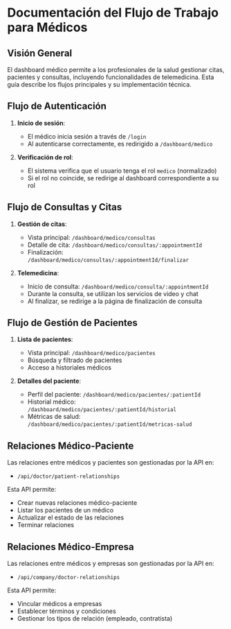 # Documentación del Flujo de Trabajo para Médicos

## Visión General

El dashboard médico permite a los profesionales de la salud gestionar citas, pacientes y consultas, incluyendo funcionalidades de telemedicina. Esta guía describe los flujos principales y su implementación técnica.

## Flujo de Autenticación

1. **Inicio de sesión**:
   - El médico inicia sesión a través de `/login`
   - Al autenticarse correctamente, es redirigido a `/dashboard/medico`

2. **Verificación de rol**:
   - El sistema verifica que el usuario tenga el rol `medico` (normalizado)
   - Si el rol no coincide, se redirige al dashboard correspondiente a su rol

## Flujo de Consultas y Citas

1. **Gestión de citas**:
   - Vista principal: `/dashboard/medico/consultas`
   - Detalle de cita: `/dashboard/medico/consultas/:appointmentId`
   - Finalización: `/dashboard/medico/consultas/:appointmentId/finalizar`

2. **Telemedicina**:
   - Inicio de consulta: `/dashboard/medico/consulta/:appointmentId`
   - Durante la consulta, se utilizan los servicios de video y chat
   - Al finalizar, se redirige a la página de finalización de consulta

## Flujo de Gestión de Pacientes

1. **Lista de pacientes**:
   - Vista principal: `/dashboard/medico/pacientes`
   - Búsqueda y filtrado de pacientes
   - Acceso a historiales médicos

2. **Detalles del paciente**:
   - Perfil del paciente: `/dashboard/medico/pacientes/:patientId`
   - Historial médico: `/dashboard/medico/pacientes/:patientId/historial`
   - Métricas de salud: `/dashboard/medico/pacientes/:patientId/metricas-salud`

## Relaciones Médico-Paciente

Las relaciones entre médicos y pacientes son gestionadas por la API en:
- `/api/doctor/patient-relationships`

Esta API permite:
- Crear nuevas relaciones médico-paciente
- Listar los pacientes de un médico
- Actualizar el estado de las relaciones
- Terminar relaciones

## Relaciones Médico-Empresa

Las relaciones entre médicos y empresas son gestionadas por la API en:
- `/api/company/doctor-relationships`

Esta API permite:
- Vincular médicos a empresas
- Establecer términos y condiciones
- Gestionar los tipos de relación (empleado, contratista)
